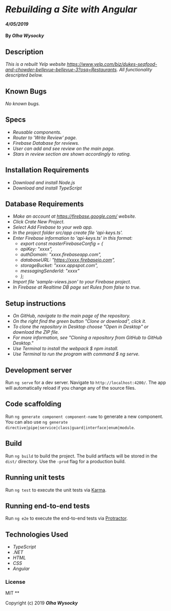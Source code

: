 # _Rebuilding a Site with Angular_

#### _4/05/2019_

#### By _**Olha Wysocky**_

## Description
_This is a rebuilt Yelp website https://www.yelp.com/biz/dukes-seafood-and-chowder-bellevue-bellevue-3?osq=Restaurants. All functionality descripted below._

## Known Bugs
_No known bugs._

## Specs
* _Reusable components._
* _Router to 'Write Review' page._
* _Firebase Database for reviews._
* _User can add and see review on the main page._
* _Stars in review section are shown accordingly to rating._

## Installation Requirements
* _Download and install Node.js_
* _Download and install TypeScript_

## Database Requirements
* _Make an account at https://firebase.google.com/ website._
* _Click Crate New Project._
* _Select Add Firebase to your web app._
* _In the project folder src/app create file 'api-keys.ts'._
* _Enter Firebase information to 'api-keys.ts' in this format:_
  *  _export const masterFirebaseConfig = {_
  *  _apiKey: "xxxx",_
  *  _authDomain: "xxxx.firebaseapp.com",_
  *  _databaseURL: "https://xxxx.firebaseio.com",_
  *  _storageBucket: "xxxx.appspot.com",_
  *  _messagingSenderId: "xxxx"_
  *  _};_
* _Import file 'sample-views.json' to your Firebase project._
* _In Firebase at Realtime DB page set Rules from false to true._

## Setup instructions
* _On GitHub, navigate to the main page of the repository._
* _On the right find the green button "Clone or download", click it._
* _To clone the repository in Desktop choose "Open in Desktop" or download the ZIP file._
* _For more information, see "Cloning a repository from GitHub to GitHub Desktop."_
* _Use Terminal to install the webpack $ npm install._
* _Use Terminal to run the program with command $ ng serve._

## Development server

Run `ng serve` for a dev server. Navigate to `http://localhost:4200/`. The app will automatically reload if you change any of the source files.

## Code scaffolding

Run `ng generate component component-name` to generate a new component. You can also use `ng generate directive|pipe|service|class|guard|interface|enum|module`.

## Build

Run `ng build` to build the project. The build artifacts will be stored in the `dist/` directory. Use the `-prod` flag for a production build.

## Running unit tests

Run `ng test` to execute the unit tests via [Karma](https://karma-runner.github.io).

## Running end-to-end tests

Run `ng e2e` to execute the end-to-end tests via [Protractor](http://www.protractortest.org/).

## Technologies Used

* _TypeScript_
* _.NET_
* _HTML_
* _CSS_
* _Angular_

### License
MIT
**

Copyright (c) 2019 **_Olha Wysocky_**

